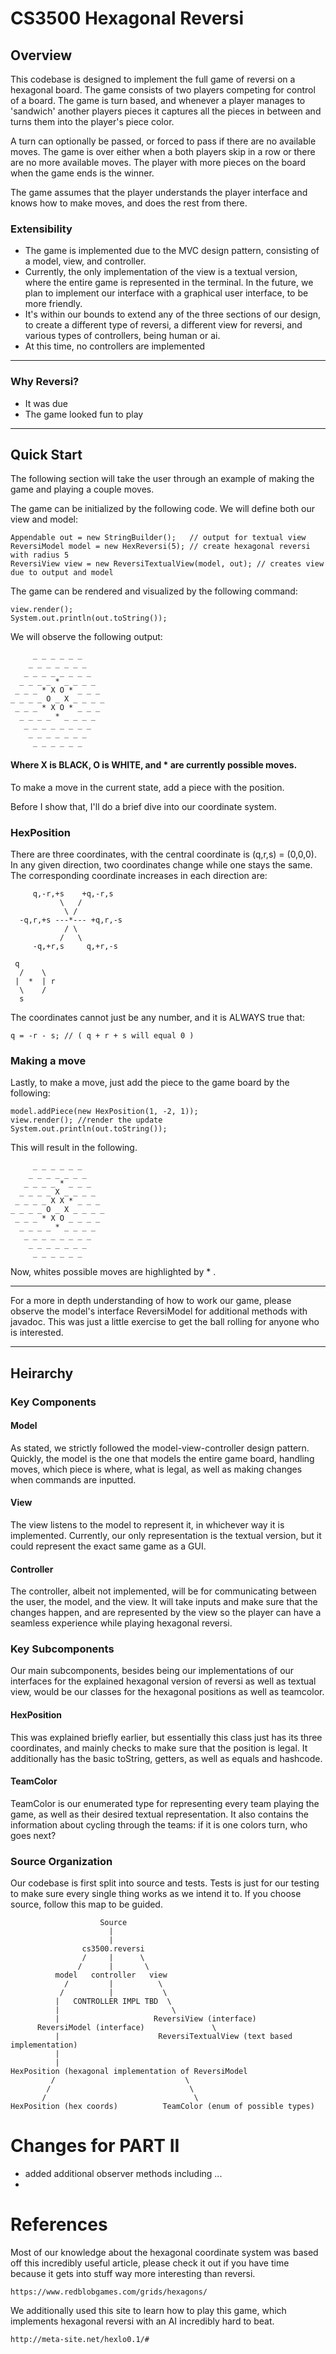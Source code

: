 # CS3500 Hexagonal Reversi


## Overview

This codebase is designed to implement the full game of 
 reversi on a hexagonal board. The game consists of two players
competing for control of a board. The game is turn based,
and whenever a player manages to 'sandwich' another players pieces
it captures all the pieces in between and turns them into the player's
piece color. 

A turn can optionally be passed, or forced to pass if there are no 
available moves. The game is over either when a both players skip in a row
or there are no more available moves. The player with more pieces
on the board when the game ends is the winner.

The game assumes that the player understands the player interface
and knows how to make moves, and does the rest from there. 

### Extensibility 
- The game is implemented due to the MVC design pattern, consisting of a model,
view, and controller. 
- Currently, the only implementation of the view is a textual version, 
where the entire game is represented in the terminal. In the future,
we plan to implement our interface with a graphical user interface, to be more
friendly. 
- It's within our bounds to extend any of the three sections of 
our design, to create a different type of reversi, a different
view for reversi, and various types of controllers, being human or ai.
-  At this time, no controllers are implemented

***
### Why Reversi?
- It was due
- The game looked fun to play
***

## Quick Start

The following section will take the user through
an example of making the game and playing a couple moves.


The game can be initialized by the following code. We will define 
both our view and model:

    Appendable out = new StringBuilder();   // output for textual view
    ReversiModel model = new HexReversi(5); // create hexagonal reversi with radius 5
    ReversiView view = new ReversiTextualView(model, out); // creates view due to output and model

The game can be rendered and visualized by the following command:
    
    view.render();
    System.out.println(out.toString());

We will observe the following output:

         _ _ _ _ _ _
        _ _ _ _ _ _ _
       _ _ _ _ _ _ _ _
      _ _ _ _ * _ _ _ _
     _ _ _ * X O * _ _ _
    _ _ _ _ O _ X _ _ _ _
     _ _ _ * X O * _ _ _
      _ _ _ _ * _ _ _ _
       _ _ _ _ _ _ _ _
        _ _ _ _ _ _ _
         _ _ _ _ _ _

#### Where X is BLACK, O is WHITE, and * are currently possible moves. 
To make a move in the current state, add a piece with the position.

Before I show that, I'll do a brief dive into our coordinate system.

### HexPosition

There are three coordinates, with the central coordinate is (q,r,s) = (0,0,0). In any given direction, two coordinates change while one stays the same.
The corresponding coordinate increases in each direction are:
    
         q,-r,+s    +q,-r,s
               \   /
                \ /
      -q,r,+s ---*--- +q,r,-s
                / \
               /   \
         -q,+r,s     q,+r,-s
    
     q
      /    \
     |  *  | r
      \    /
      s

The coordinates cannot just be any number, and it is ALWAYS true that:
    
    q = -r - s; // ( q + r + s will equal 0 )

### Making a move
Lastly, to make a move, just add the piece to the game board by the following:

    model.addPiece(new HexPosition(1, -2, 1));
    view.render(); //render the update
    System.out.println(out.toString());

This will result in the following.

         _ _ _ _ _ _
        _ _ _ _ _ _ _
       _ _ _ _ * _ _ _
      _ _ _ _ X _ _ _ _
     _ _ _ _ X X * _ _ _
    _ _ _ _ O _ X _ _ _ _
     _ _ _ * X O _ _ _ _
      _ _ _ _ * _ _ _ _
       _ _ _ _ _ _ _ _
        _ _ _ _ _ _ _
         _ _ _ _ _ _

Now, whites possible moves are highlighted by * .

---

For a more in depth understanding of how to work our game,
please observe the model's interface ReversiModel for additional methods with javadoc. 
This was just a little exercise to get the ball rolling for anyone who is interested.

---

## Heirarchy

### Key Components

#### Model

As stated, we strictly followed the model-view-controller design
pattern. Quickly, the model is the one that models the entire game board, handling
moves, which piece is where, what is legal, as well as making changes when commands are inputted. 

#### View
The view listens to the model to represent it, in whichever way it is implemented.
Currently, our only representation is the textual version,
but it could represent the exact same game as a GUI. 

#### Controller
The controller, albeit not implemented, will be for communicating between the user,
the model, and the view. It will take inputs and make sure that the changes happen, 
and are represented by the view so the player can have a seamless experience while playing
hexagonal reversi. 

### Key Subcomponents
Our main subcomponents, besides being our implementations of our interfaces for the explained
hexagonal version of reversi as well as textual view, would be our classes for the hexagonal positions
as well as teamcolor. 

#### HexPosition
This was explained briefly earlier, but essentially this class just has its three coordinates,
and mainly checks to make sure that the position is legal. It additionally has the basic toString,
getters, as well as equals and hashcode. 

#### TeamColor
TeamColor is our enumerated type for representing every team playing the game, as well as 
their desired textual representation. It also contains the information about cycling through the teams:
if it is one colors turn, who goes next?

### Source Organization
Our codebase is first split into source and tests. Tests is just for our 
testing to make sure every single thing works as we intend it to. 
If you choose source, follow this map to be guided.

                        Source
                          |
                          |
                    cs3500.reversi
                    /     |      \
                   /      |       \
              model   controller   view
                /         |          \
               /          |           \
              |   CONTROLLER IMPL TBD  \
              |                         \
              |                     ReversiView (interface)
          ReversiModel (interface)               \
              |                      ReversiTextualView (text based implementation)
              |
              |
    HexPosition (hexagonal implementation of ReversiModel
             /                             \
            /                               \
           /                                 \
    HexPosition (hex coords)          TeamColor (enum of possible types)


# Changes for PART II

- added additional observer methods including ...
- 







# References

Most of our knowledge about the hexagonal coordinate system
was based off this incredibly useful article, please check it out
if you have time because it gets into stuff way more
interesting than reversi.

    https://www.redblobgames.com/grids/hexagons/

We additionally used this site to learn how to play this game, which implements
hexagonal reversi with an AI incredibly hard to beat. 

    http://meta-site.net/hexlo0.1/#